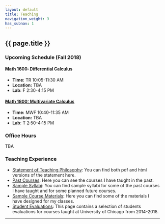 ```yaml
---
layout: default
title: Teaching
navigation_weight: 3
has_subnav: 1
---
```


## {{ page.title }}

### Upcoming Schedule (Fall 2018)

#### [Math 1600: Differential Calculus](/teaching/Fall2018.1600)

* __Time:__ TR 10:05-11:30 AM
* __Location:__ TBA
* __Lab:__ F 2:30-4:15 PM 


#### [Math 1800: Multivariate Calculus](/teaching/Fall2018.1800)

* __Time:__ MWF 10:40-11:35 AM
* __Location:__ TBA
* __Lab:__ T 2:50-4:15 PM

### Office Hours

TBA

### Teaching Experience

* [Statement of Teaching Philosophy](/teaching/statement): You can find both pdf and html versions of the statement here.
* [Past Courses](/teaching/courses): Here you can see the courses I have taught in the past.
* [Sample Syllabi](/teaching/syllabi): You can find sample syllabi for some of the past courses I have taught and for some planned future courses.
* [Sample Course Materials](/teaching/materials): Here you can find some of the materials I have designed for my classes.
* [Student Evaluations](/teaching/evaluations): This page contains a selection of students evaluations for courses taught at University of Chicago from 2014-2018. 

---
